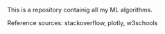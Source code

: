 This is a repository containig all my ML algorithms. 

Reference sources: stackoverflow, plotly, w3schools
